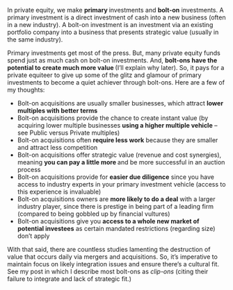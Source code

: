 <p>In private equity, we make <strong>primary </strong>investments and <strong>bolt-on</strong> investments. A primary investment is a direct investment of cash into a new business (often in a new industry). A bolt-on investment is an investment via an existing portfolio company into a business that presents strategic value (usually in the same industry).</p><p>Primary investments get most of the press. But, many private equity funds spend just as much cash on bolt-on investments. And, <strong>bolt-ons have the potential to create much more value </strong>(I&#8217;ll explain why later). So, it pays for a private equiteer to give up some of the glitz and glamour of primary investments to become a quiet achiever through bolt-ons. Here are a few of my thoughts:</p><ul><li>Bolt-on acquisitions are usually smaller businesses, which attract <strong>lower multiples with better terms</strong></li><li>Bolt-on acquisitions provide the chance to create instant value (by acquiring lower multiple businesses <strong>using a higher multiple vehicle</strong> &#8211; see Public versus Private multiples)</li><li>Bolt-on acquisitions often <strong>require less work</strong> because they are smaller and attract less competition</li><li>Bolt-on acquisitions offer strategic value (revenue and cost synergies), meaning <strong>you can pay a little more </strong>and be more successful in an auction process</li><li>Bolt-on acquisitions provide for <strong>easier due diligence</strong> since you have access to industry experts in your primary investment vehicle (access to this experience is invaluable)</li><li>Bolt-on acquisitions owners are <strong>more likely to do a deal</strong> with a larger industry player, since there is prestige in being part of a leading firm (compared to being gobbled up by financial vultures)</li><li>Bolt-on acquisitions give you <strong>access to a whole new market of potential investees</strong> as certain mandated restrictions (regarding size) don&#8217;t apply</li></ul><p>With that said, there are countless studies lamenting the destruction of value that occurs daily via mergers and acquisitions. So, it&#8217;s imperative to maintain focus on likely integration issues and ensure there&#8217;s a cultural fit. See my post in which I describe most bolt-ons as <em>clip-ons </em>(citing their failure to integrate and lack of strategic fit.)</p>
